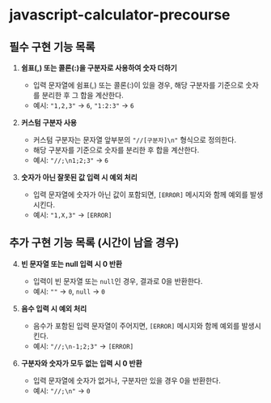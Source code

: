# javascript-calculator-precourse

## 필수 구현 기능 목록

1. **쉼표(,) 또는 콜론(:)을 구분자로 사용하여 숫자 더하기**

   - 입력 문자열에 쉼표(,) 또는 콜론(:)이 있을 경우, 해당 구분자를 기준으로 숫자를 분리한 후 그 합을 계산한다.
   - 예시: `"1,2,3"` → `6`, `"1:2:3"` → `6`

2. **커스텀 구분자 사용**

   - 커스텀 구분자는 문자열 앞부분의 `"//[구분자]\n"` 형식으로 정의한다.
   - 해당 구분자를 기준으로 숫자를 분리한 후 합을 계산한다.
   - 예시: `"//;\n1;2;3"` → `6`

3. **숫자가 아닌 잘못된 값 입력 시 예외 처리**
   - 입력 문자열에 숫자가 아닌 값이 포함되면, `[ERROR]` 메시지와 함께 예외를 발생시킨다.
   - 예시: `"1,X,3"` → `[ERROR]`

## 추가 구현 기능 목록 (시간이 남을 경우)

4. **빈 문자열 또는 null 입력 시 0 반환**

   - 입력이 빈 문자열 또는 `null`인 경우, 결과로 0을 반환한다.
   - 예시: `""` → `0`, `null` → `0`

5. **음수 입력 시 예외 처리**

   - 음수가 포함된 입력 문자열이 주어지면, `[ERROR]` 메시지와 함께 예외를 발생시킨다.
   - 예시: `"//;\n-1;2;3"` → `[ERROR]`

6. **구분자와 숫자가 모두 없는 입력 시 0 반환**
   - 입력 문자열에 숫자가 없거나, 구분자만 있을 경우 0을 반환한다.
   - 예시: `"//;\n"` → `0`
